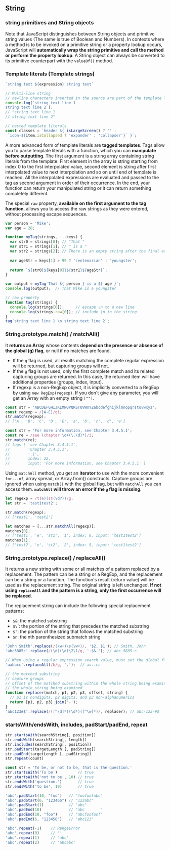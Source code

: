 ## String
### string primitives and String objects
Note that JavaScript distinguishes between String objects and primitive string values (The same is true of Boolean and Numbers). In contexts where a method is to be invoked on a primitive string or a property lookup occurs, JavaScript will **automatically wrap the string primitive and call the method or perform the property lookup**. A String object can always be converted to its primitive counterpart with the `valueOf()` method.

### Template literals (Template strings)
```javascript
`string text ${expression} string text`

// Multi-line string
// newline characters inserted in the source are part of the template literal
console.log(`string text line 1
string text line 2`);
// "string text line 1
// string text line 2"

// nested template literals
const classes = `header ${ isLargeScreen() ? '' :
 `icon-${item.isCollapsed ? 'expander' : 'collapser'}` }`;
```

A more advanced form of template literals are **tagged templates**. Tags allow you to parse template literals with a function, which you can **manipulate before outputting**. The first argument is a string array containing string literals from the template: First element in the array is string starting from index 0 to the first interpolated value, second element is string after first interpolated value to next interpolation and so on until end of template is reached. All the interpolated expressions are evaluated and passed to the tag as second argument in order of their occurrence. In the end, your function can return your manipulated string or it can return something completely different.

The special `raw` property, **available on the first argument to the tag function**, allows you to access the raw strings as they were entered, without processing escape sequences.

```javascript
var person = 'Mike';
var age = 28;

function myTag(strings, ...keys) {
  var str0 = strings[0]; // "That "
  var str1 = strings[1]; // " is a "
  var str2 = strings[2]; // There is an empty string after the final expression
 
  var ageStr = keys[1] > 99 ? 'centenarian' : 'youngster';
  
  return `${str0}${keys[0]}${str1}${ageStr}`;
}

var output = myTag`That ${ person } is a ${ age }`;
console.log(output);  // That Mike is a youngster

// raw property
function tag(strings) {
  console.log(strings[0]);     // escape \n to a new line
  console.log(strings.raw[0]); // include \n in the string
}
tag`string text line 1 \n string text line 2`;
```

### String.prototype.match() / matchAll()
It **returns an Array** whose contents **depend on the presence or absence of the global (g) flag**, or null if no matches are found.
- If the `g` flag is used, all results matching the complete regular expression will be returned, but capturing groups will not.
- If the `g` flag is not used, only the first complete match and its related capturing groups are returned. In this case, the returned item will have additional properties (groups, index, input).
- If regexp is a non-RegExp object, it is implicitly converted to a RegExp by using `new RegExp(regexp)`. If you don't give any parameter, you will get an Array with an empty string `[""]`.

```javascript
const str = 'ABCDEFGHIJKLMNOPQRSTUVWXYZabcdefghijklmnopqrstuvwxyz';
const regexp = /[A-E]/gi;
str.match(regexp);
// ['A', 'B', 'C', 'D', 'E', 'a', 'b', 'c', 'd', 'e']

const str = 'For more information, see Chapter 3.4.5.1';
const re = /see (chapter \d+(\.\d)*)/i;
str.match(re);
// logs [ 'see Chapter 3.4.5.1',
//        'Chapter 3.4.5.1',
//        '.1',
//        index: 22,
//        input: 'For more information, see Chapter 3.4.5.1' ]
```

Using `matchAll` method, you get an **iterator** to use with the more convenient `for...of`, array spread, or Array.from() constructs. Capture groups are ignored when using `match()` with the global flag, but with `matchAll` you can access them. **`matchAll` will throw an error if the `g` flag is missing**.

```javascript
let regexp = /t(e)(st(\d?))/g;
let str = 'test1test2';

str.match(regexp); 
// ['test1', 'test2']

let matches = [...str.matchAll(regexp)];
matches[0];
// ['test1', 'e', 'st1', '1', index: 0, input: 'test1test2']
matches[1];
// ['test2', 'e', 'st2', '2', index: 5, input: 'test1test2']
```

### String.prototype.replace() / replaceAll()
It returns a new string with some or all matches of a pattern replaced by a replacement. The pattern can be a string or a RegExp, and the replacement can be a string or a function. The function's result (return value) will be used as the replacement string. The original string is left unchanged. **If not using `replaceAll` and the pattern is a string, only the first occurrence will be replaced**.

The replacement string can include the following special replacement patterns:
- `$&`: the matched substring
- `$\`\`: the portion of the string that precedes the matched substring
- `$'`:	the portion of the string that follows the matched substring
- `$n`: the nth parenthesized submatch string

```javascript
'John Smith'.replace(/(\w+)\s(\w+)/, '$2, $1'); // Smith, John
'abc5885c'.replace(/(\d)(\d)\2\1/g, '-$&-'); // abc-5885-c

// When using a regular expression search value, must set the global flag
'aabbcc'.replaceAll(/b/g, '.');  // aa..cc

// the matched substring
// capture groups
// offset of the matched substring within the whole string being examined
// the whole string being examined
function replacer(match, p1, p2, p3, offset, string) {
  // p1 is nondigits, p2 digits, and p3 non-alphanumerics
  return [p1, p2, p3].join('-');
}
'abc123#$'.replace(/([^\d]*)(\d*)([^\w]*)/, replacer); // abc-123-#$
```

### startsWith/endsWith, includes, padStart/padEnd, repeat
```javascript
str.startsWith(searchString[, position])
str.endsWith(searchString[, length])
str.includes(searchString[, position])
str.padStart(targetLength [, padString])
str.padEnd(targetLength [, padString])
str.repeat(count)

const str = 'To be, or not to be, that is the question.'
str.startsWith('To be')         // true
str.startsWith('not to be', 10) // true
str.endsWith('question.')       // true
str.endsWith('to be', 19)       // true

'abc'.padStart(10, "foo")   // "foofoofabc"
'abc'.padStart(6, "123465") // "123abc"
'abc'.padStart(1)           // "abc"
'abc'.padEnd(10)            // "abc       "
'abc'.padEnd(10, "foo")     // "abcfoofoof"
'abc'.padEnd(6, "123456")   // "abc123"

'abc'.repeat(-1)    // RangeError
'abc'.repeat(0)     // ''
'abc'.repeat(1)     // 'abc'
'abc'.repeat(2)     // 'abcabc'
```